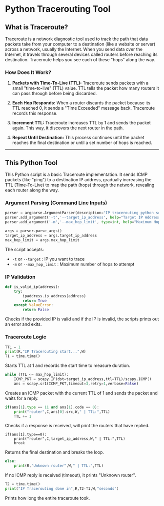 # Python Tracerouting Tool

## What is Traceroute?

Traceroute is a network diagnostic tool used to track the path that data packets take from your computer to a destination (like a website or server) across a network, usually the Internet. When you send data over the Internet, it travels through several devices called routers before reaching its destination. Traceroute helps you see each of these "hops" along the way.

### How Does It Work?

1. **Packets with Time-To-Live (TTL):** Traceroute sends packets with a small "time-to-live" (TTL) value. TTL tells the packet how many routers it can pass through before being discarded.

2. **Each Hop Responds:** When a router discards the packet because its TTL reached 0, it sends a "Time Exceeded" message back. Traceroute records this response.

3. **Increment TTL:** Traceroute increases TTL by 1 and sends the packet again. This way, it discovers the next router in the path.

4. **Repeat Until Destination:** This process continues until the packet reaches the final destination or until a set number of hops is reached.

---

## This Python Tool

This Python script is a basic Traceroute implementation. It sends ICMP packets (like "ping") to a destination IP address, gradually increasing the TTL (Time-To-Live) to map the path (hops) through the network, revealing each router along the way.

### Argument Parsing (Command Line Inputs)

```python
parser = argparse.ArgumentParser(description="IP tracerouting python script")
parser.add_argument('-t','--target_ip_address', help="Target IP Address to be tracerouted")
parser.add_argument('-m','--max_hop_limit', type=int, help="Maximum Hop Limit")

args = parser.parse_args()
target_ip_address = args.target_ip_address
max_hop_limit = args.max_hop_limit
```

The script accepts:
* `-t` or `--target` : IP you want to trace
* `-m` or `--max_hop_limit` : Maximum number of hops to attempt

### IP Validation

```python
def is_valid_ip(address):
    try:
        ipaddress.ip_address(address)
        return True
    except ValueError:
        return False
```

Checks if the provided IP is valid and if the IP is invalid, the scripts prints out an error and exits.

### Traceroute Logic

```python
TTL = 1
print(R,"IP Tracerouting start...",W)
T1 = time.time()
```

Starts TTL at 1 and records the start time to measure duration.

```python
while (TTL <= max_hop_limit):
    ICMP_PKT = scapy.IP(dst=target_ip_address,ttl=TTL)/scapy.ICMP()
    ans = scapy.sr1(ICMP_PKT,timeout=3,retry=1,verbose=False)
```

Creates an ICMP packet with the current TTL of 1 and sends the packet and waits for a reply.

```python
if(ans[1].type == 11 and ans[1].code == 0):
    print("router",C,ans[0].src,W," | TTL:",TTL)
    TTL += 1
```

Checks if a response is received, will print the routers that have replied.

```pyhton
if(ans[1].type==0):
    print("router",C,target_ip_address,W," | TTL:",TTL)
    break
```

Returns the final destination and breaks the loop.

```python
else:
    print(R,"Unknown router",W," | TTL:",TTL)
```

If no ICMP reply is received (timeout), it prints "Unknown router".

```python
T2 = time.time()
print("IP Tracerouting done in",R,T2-T1,W,"seconds")
```

Prints how long the entire traceroute took.
